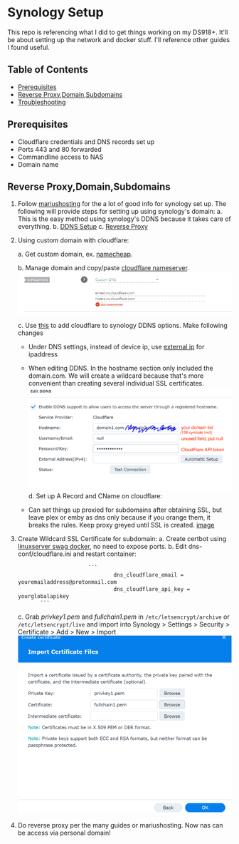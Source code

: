 # Synology Setup

This repo is referencing what I did to get things working on my DS918+. It'll be about setting up the network and docker stuff.  I'll reference other guides I found useful.

## Table of Contents
* [Prerequisites](#Prerequisites)
* [Reverse Proxy,Domain,Subdomains](#Reverse-Proxy,Domain,Subdomains)
* [Troubleshooting](#Troubleshooting)

## Prerequisites

* Cloudflare credentials and DNS records set up
* Ports 443 and 80 forwarded
* Commandline access to NAS
* Domain name

## Reverse Proxy,Domain,Subdomains

 1. Follow [mariushosting](https://mariushosting.com) for the a lot of good info for synology set up. The following will provide steps for setting up using synology's domain:
      a. This is the easy method using synology's DDNS because it takes care of everything.
      b. [DDNS Setup](https://mariushosting.com/synology-difference-between-quickconnect-and-ddns/)
      c. [Reverse Proxy](https://mariushosting.com/synology-how-to-use-reverse-proxy-on-dsm-7/)

 2.  Using custom domain with cloudflare:
    
      a. Get custom domain, ex. [namecheap](https://www.namecheap.com).

      b. Manage domain and copy/paste [cloudflare nameserver](https://developers.cloudflare.com/automatic-platform-optimization/get-started/change-nameservers).
     ![image](https://github.com/exedox/synology-setup/blob/main/images/nameserver.PNG)

      c. Use [this](https://github.com/mrikirill/SynologyDDNSCloudflareMultidomain) to add cloudflare to synology DDNS options. Make following changes
     
        * Under DNS settings, instead of device ip, use [external ip](https://whatismyipaddress.com/) for ipaddress
     
        * When editing DDNS.  In the hostname section only included the domain.com. We will create a wildcard because that's more convenient than creating several individual SSL certificates.
             ![image](https://github.com/exedox/synology-setup/blob/main/images/hostname.PNG)
     d. Set up A Record and CName on cloudflare:
        * Can set things up proxied for subdomains after obtaining SSL, but leave plex or emby as dns only because if you orange them, it breaks the rules.  Keep proxy greyed until SSL is created.
          [image](https://github.com/exedox/synology-setup/blob/main/images/arecord.PNG)

  3.  Create Wildcard SSL Certificate for subdomain:
     a. Create certbot using [linuxserver swag docker](https://docs.linuxserver.io/general/swag/#create-container-via-dns-validation-with-a-wildcard-cert), no need to expose ports.
   	 b. Edit dns-conf/cloudflare.ini and restart container:

								```
										dns_cloudflare_email = youremailaddress@protonmail.com
										dns_cloudflare_api_key = yourglobalapikey
     			 ```
      
	    c. Grab *privkey1.pem* and *fullchain1.pem* in ``/etc/letsencrypt/archive`` or ``/etc/letsencrypt/live`` and import into Synology > Settings > Security > Certificate > Add > New > Import
     			![image](https://github.com/exedox/synology-setup/blob/main/images/certificate.PNG)
  4. 	Do reverse proxy per the many guides or mariushosting.  Now nas can be access via personal domain!
